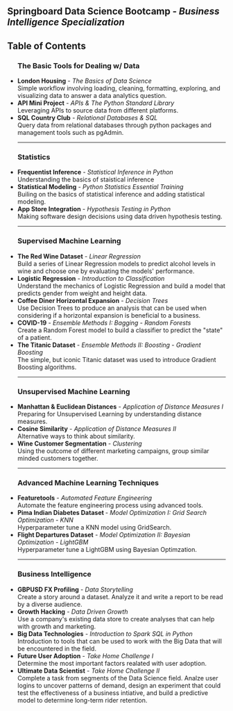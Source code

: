 <h2>Springboard Data Science Bootcamp - <i>Business Intelligence Specialization</i></h2>
<h2> Table of Contents </h2>
<ul>
  
  <h3 align='left'>The Basic Tools for Dealing w/ Data</h3>
  <li> <b>London Housing</b> - <i>The Basics of Data Science</i> <br /> Simple workflow involving loading, cleaning, formatting, exploring, and visualizing data to answer a data analytics question.</li>
  
  <li> <b>API Mini Project</b> - <i>APIs & The Python Standard Library</i> <br /> Leveraging APIs to source data from different platforms. </li>
  
  <li> <b>SQL Country Club</b> - <i>Relational Databases & SQL</i> <br /> Query data from relational databases through python packages and management tools such as pgAdmin. <hr> </li>
    
  <h3 align='left'>Statistics</h3>
  <li> <b>Frequentist Inference</b> - <i>Statistical Inference in Python</i> <br /> Understanding the basics of staistical inference </li>
   
  <li> <b>Statistical Modeling</b> - <i>Python Statistics Essential Training</i> <br /> Builing on the basics of statistical inference and adding statistical modeling. </li>
  
  <li> <b>App Store Integration</b> - <i>Hypothesis Testing in Python</i> <br /> Making software design decisions using data driven hypothesis testing. <hr></li>
  
  <h3 align='left'>Supervised Machine Learning</h3>
  <li> <b>The Red Wine Dataset</b> - <i>Linear Regression</i> <br /> Build a series of Linear Regression models to predict alcohol levels in wine and choose one by evaluating the models' performance.</li>
  
  <li> <b>Logistic Regression</b> - <i>Introduction to Classification</i> <br /> Understand the mechanics of Logistic Regression and build a model that predicts gender from weight and height data. </li>
  
  <li> <b>Coffee Diner Horizontal Expansion</b> - <i>Decision Trees</i> <br /> Use Decision Trees to produce an analysis that can be used when considering if a horizontal expansion is beneficial to a business. </li>
  
  <li> <b>COVID-19</b> - <i>Ensemble Methods I: Bagging - Random Forests</i> <br /> Create a Random Forest model to build a classifier to predict the "state" of a patient. </li>
  
  <li> <b>The Titanic Dataset</b> - <i>Ensemble Methods II: Boosting - Gradient Boosting </i> <br /> The simple, but iconic Titanic dataset was used to introduce Gradient Boosting algorithms.<hr></li>
  
  
  <h3 align='left'>Unsupervised Machine Learning</h3>
  <li> <b>Manhattan & Euclidean Distances</b> - <i>Application of Distance Measures I</i> <br /> Preparing for Unsupervised Learning by understanding distance measures. </li>
  
  <li> <b>Cosine Similarity</b> - <i>Application of Distance Measures II</i> <br /> Alternative ways to think about similarity. </li>
  
  <li> <b>Wine Customer Segmentation</b> - <i>Clustering</i> <br /> Using the outcome of different marketing campaigns, group similar minded customers together. <hr></li>
  
  
  <h3 align='left'>Advanced Machine Learning Techniques</h3>
  <li> <b>Featuretools</b> - <i>Automated Feature Engineering</i> <br /> Automate the feature engineering process using advanced tools. </li>
  
  <li> <b>Pima Indian Diabetes Dataset </b> - <i>Model Optimization I: Grid Search Optimization - KNN</i> <br /> Hyperparameter tune a KNN model using GridSearch. </li>
  
  <li> <b>Flight Departures Dataset</b> - <i>Model Optimization II: Bayesian Optimization - LightGBM</i> <br /> Hyperparameter tune a LightGBM using Bayesian Optimzation.<hr></li>
  
  
  <h3 align='left'>Business Intelligence</h3>
  <li> <b>GBPUSD FX Profiling</b> - <i>Data Storytelling</i> <br /> Create a story around a dataset. Analyze it and write a report to be read by a diverse audience.</li>
  
  <li> <b>Growth Hacking</b> - <i>Data Driven Growth</i> <br /> Use a company's existing data store to create analyses that can help with growth and marketing. </li>
  
  <li> <b>Big Data Technologies</b> - <i>Introduction to Spark SQL in Python</i> <br /> Introduction to tools that can be used to work with the Big Data that will be encountered in the field.</li>
  
  <li> <b>Future User Adoption</b> - <i>Take Home Challenge I</i> <br /> Determine the most important factors realated with user adoption. </li>
  
  <li> <b>Ultimate Data Scientist</b> - <i>Take Home Challenge II</i> <br /> Complete a task from segments of the Data Science field. Analze user logins to uncover patterns of demand, design an experiment that could test the effectiveness of a business intiative, and build a predictive model to determine long-term rider retention. </li>



    













   
</ul>
